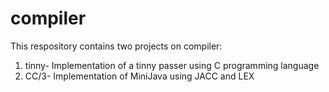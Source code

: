 # compiler
This respository contains two projects on compiler:
1. tinny- Implementation of a tinny passer using C programming language
2. CC/3- Implementation of MiniJava using JACC and LEX
